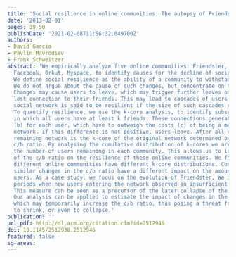```yaml
---
title: 'Social resilience in online communities: The autopsy of Friendster'
date: '2013-02-01'
pages: 39-50
publishDate: '2021-02-08T11:56:32.049700Z'
authors:
- David Garcia
- Pavlin Mavrodiev
- Frank Schweitzer
abstract: 'We empirically analyze five online communities: Friendster, Livejournal,
  Facebook, Orkut, Myspace, to identify causes for the decline of social networks.
  We define social resilience as the ability of a community to withstand changes.
  We do not argue about the cause of such changes, but concentrate on their impact.
  Changes may cause users to leave, which may trigger further leaves of others who
  lost connection to their friends. This may lead to cascades of users leaving. A
  social network is said to be resilient if the size of such cascades can be limited.
  To quantify resilience, we use the k-core analysis, to identify subsets of the network
  in which all users have at least k friends. These connections generate benefits
  (b) for each user, which have to outweigh the costs (c) of being a member of the
  network. If this difference is not positive, users leave. After all cascades, the
  remaining network is the k-core of the original network determined by the cost-to-benefit
  c/b ratio. By analysing the cumulative distribution of k-cores we are able to calculate
  the number of users remaining in each community. This allows us to infer the impact
  of the c/b ratio on the resilience of these online communities. We find that the
  different online communities have different k-core distributions. Consequently,
  similar changes in the c/b ratio have a different impact on the amount of active
  users. As a case study, we focus on the evolution of Friendster. We identify time
  periods when new users entering the network observed an insufficient c/b ratio.
  This measure can be seen as a precursor of the later collapse of the community.
  Our analysis can be applied to estimate the impact of changes in the user interface,
  which may temporarily increase the c/b ratio, thus posing a threat for the community
  to shrink, or even to collapse.'
publication: ''
url_pdf: http://dl.acm.org/citation.cfm?id=2512946
doi: 10.1145/2512938.2512946
featured: false
sg-areas:
---
```

